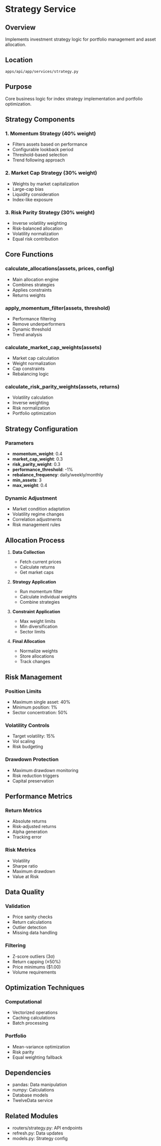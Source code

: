 # Strategy Service

## Overview
Implements investment strategy logic for portfolio management and asset allocation.

## Location
`apps/api/app/services/strategy.py`

## Purpose
Core business logic for index strategy implementation and portfolio optimization.

## Strategy Components

### 1. Momentum Strategy (40% weight)
- Filters assets based on performance
- Configurable lookback period
- Threshold-based selection
- Trend following approach

### 2. Market Cap Strategy (30% weight)
- Weights by market capitalization
- Large-cap bias
- Liquidity consideration
- Index-like exposure

### 3. Risk Parity Strategy (30% weight)
- Inverse volatility weighting
- Risk-balanced allocation
- Volatility normalization
- Equal risk contribution

## Core Functions

### calculate_allocations(assets, prices, config)
- Main allocation engine
- Combines strategies
- Applies constraints
- Returns weights

### apply_momentum_filter(assets, threshold)
- Performance filtering
- Remove underperformers
- Dynamic threshold
- Trend analysis

### calculate_market_cap_weights(assets)
- Market cap calculation
- Weight normalization
- Cap constraints
- Rebalancing logic

### calculate_risk_parity_weights(assets, returns)
- Volatility calculation
- Inverse weighting
- Risk normalization
- Portfolio optimization

## Strategy Configuration

### Parameters
- **momentum_weight**: 0.4
- **market_cap_weight**: 0.3
- **risk_parity_weight**: 0.3
- **performance_threshold**: -1%
- **rebalance_frequency**: daily/weekly/monthly
- **min_assets**: 3
- **max_weight**: 0.4

### Dynamic Adjustment
- Market condition adaptation
- Volatility regime changes
- Correlation adjustments
- Risk management rules

## Allocation Process

1. **Data Collection**
   - Fetch current prices
   - Calculate returns
   - Get market caps

2. **Strategy Application**
   - Run momentum filter
   - Calculate individual weights
   - Combine strategies

3. **Constraint Application**
   - Max weight limits
   - Min diversification
   - Sector limits

4. **Final Allocation**
   - Normalize weights
   - Store allocations
   - Track changes

## Risk Management

### Position Limits
- Maximum single asset: 40%
- Minimum position: 1%
- Sector concentration: 50%

### Volatility Controls
- Target volatility: 15%
- Vol scaling
- Risk budgeting

### Drawdown Protection
- Maximum drawdown monitoring
- Risk reduction triggers
- Capital preservation

## Performance Metrics

### Return Metrics
- Absolute returns
- Risk-adjusted returns
- Alpha generation
- Tracking error

### Risk Metrics
- Volatility
- Sharpe ratio
- Maximum drawdown
- Value at Risk

## Data Quality

### Validation
- Price sanity checks
- Return calculations
- Outlier detection
- Missing data handling

### Filtering
- Z-score outliers (3σ)
- Return capping (±50%)
- Price minimums ($1.00)
- Volume requirements

## Optimization Techniques

### Computational
- Vectorized operations
- Caching calculations
- Batch processing

### Portfolio
- Mean-variance optimization
- Risk parity
- Equal weighting fallback

## Dependencies
- pandas: Data manipulation
- numpy: Calculations
- Database models
- TwelveData service

## Related Modules
- routers/strategy.py: API endpoints
- refresh.py: Data updates
- models.py: Strategy config